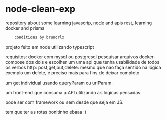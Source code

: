 # node-clean-exp
repository about some learning javascrip, node and apis rest, learning docker and prisma

        conditions by brunorlx

projeto feito em node utilizando typescript 

requisitos: 
 docker com mysql ou postgresql pesquisar arquivos docker-compose dos dois e escolher um
 uma api que tenha usabilidade de todos os verbos http: post,get,put,delete: mesmo que nao faça sentido na lógica exemplo um delete, 
  é preciso mais para fins de deixar completo
 
 um get individual usando queryParam ou urlParam.

 um front-end que consuma a API utilizando as lógicas pensadas.
 
 pode ser com framework ou sem desde que seja em JS.
 
tem que ter as rotas bonitinho ebaaa :)

